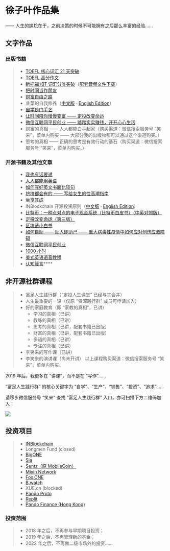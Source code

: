 # 徐子叶作品集

—— 人生的尴尬在于，之前决策的时候不可能拥有之后那么丰富的经验……

## 文字作品

### 出版书籍

> * [TOEFL 核心词汇 21 天突破](https://search.jd.com/Search?keyword=TOEFL%20%E6%A0%B8%E5%BF%83%E8%AF%8D%E6%B1%87%2021%20%E5%A4%A9%E7%AA%81%E7%A0%B4)
> * [TOEFL 高分作文](/twe185/)
> * [新托福 iBT 词汇分类突破](https://search.jd.com/Search?keyword=%E6%96%B0%E6%89%98%E7%A6%8F%20iBT%20%E8%AF%8D%E6%B1%87%E5%88%86%E7%B1%BB%E7%AA%81%E7%A0%B4)（[配套音频文件下载](https://pan.baidu.com/s/1T5Te0b95l2DWViH_qGprzQ?pwd=wbmk)）
> * [把时间当作朋友](/befriending-time/)
> * [财富自由之路](https://search.jd.com/Search?keyword=%E8%B4%A2%E5%AF%8C%E8%87%AA%E7%94%B1%E4%B9%8B%E8%B7%AF)
> * 韭菜的自我修养（[中文版](/the-self-cultivation-of-leeks/cn/) · [English Edition](/the-self-cultivation-of-leeks/en/)）
> * [自学是门手艺](/the-craft-of-selfteaching/)
> * [让时间陪你慢慢变富 —— 定投改变命运](https://item.jd.com/12605781.html)
> * [微信互联网平民创业 —— 踏踏实实赚钱，开开心心生活](https://item.jd.com/12759217.html)
> * 财富的真相 —— 人人都能白手起家（购买渠道：微信搜索服务号 “笑来”，菜单内购买 —— 大部分我的出版物都可以通过这个渠道购买。）
> * 思考的真相 —— 正确的思考是有效行动的基石（购买渠道：微信搜索服务号 “笑来”，菜单内购买。）

### 开源书籍及其他文章

> * [我也有话要说](/i-have-a-say/)
> * [人人都能用英语](/everyone-can-use-english/)
> * [如何写好英文书面比较句](https://github.com/xiaolai/writing-comparison-in-english)
> * [挤挤都会有的 —— 写给女生的性高潮指南](/ji/)
> * [坐享其成](https://github.com/xiaolai/zuoxiangqicheng)
> * INBlockchain 开源投资原则（[中文版](/INB-Principles/cn/) · [English Edition](/INB-Principles/en/)）
> * [比特币：一种点对点的电子现金系统（比特币白皮书）（中英对照版）](/bitcoin-whitepaper-cn-en-translation/Bitcoin-Whitepaper-EN-CN.html)
> * [定投改变命运（第三版）](https://onregularinvesting.com)
> * [区块链小白书](https://blockchainlittlebook.com)
> * [如何自助 —— 助人即助己 —— 重大病毒性疫情中如何应对创伤应激障碍](https://github.com/xiaolai/help-to-be-helped)
> * [微信互联网平民创业](https://github.com/xiaolai/everyones-guide-for-starting-up-on-wechat-network)
> * [1000 小时](https://1000h.org)
> * [美式英语语音教程](https://1000h.org/sounds-of-american-english/0-intro.html)
> * [认知箴言]()****

## 非开源社群课程

> * 富足人生践行群（“定投人生课堂” 已经与其合并）
> * 人生最重要的一课（仅原 “资深践行群” 成员可申请加入）
> * 好的家庭教育（即 “家教的真相”，已讲）
>   * 学习的真相（已讲）
>   * 教练的真相（已讲）
>   * 思考的真相（已讲，配套书籍已出版）
>   * 财富的真相（已讲，配套书籍已出版）
>   * 多语的真相（已讲）
>   * 专注的真相（已讲）
> * 李笑来的写作课（已讲）
> * 李笑来的演讲课（尚未开讲）
> 以上课程购买渠道：微信搜索服务号 “笑来”，菜单内购买。

2019 年后，我更多在 “讲课”，而不是在 “写作”……

“富足人生践行群” 的核心关键字为 “自学”、“生产”、“销售”、“投资”、“追求”……

请移步微信服务号 “笑来” 查找 “富足人生践行群” 入口，亦可扫描下方二维码加入：

![](wechat-channel.png)

## 投资项目

> * [INBlockchain](https://inblockchain.com)
> * Longmen Fund (closed)
> * [BigONE](https://big.one)
> * [Sia](https://sia.tech/)
> * [Sentz（原 MobileCoin）](https://www.sentz.com/)
> * [Mixin Network](https://mixin.one/)
> * [Fox.ONE](https://fox.one)
> * [B.watch](https://b.watch)
> * XUE.cn (blocked)
> * [Pando Proto](https://pando.im)
> * [Replit](https://replit.com/)
> * [Pando Finance (Hong Kong)](https://www.pandofinance.com.hk/)

### 投资范围
> * 2018 年之后，不再参与早期项目投资；
> * 2019 年之后，不再管理新的基金；
> * 2022 年之后，不再做二级市场外的投资……
